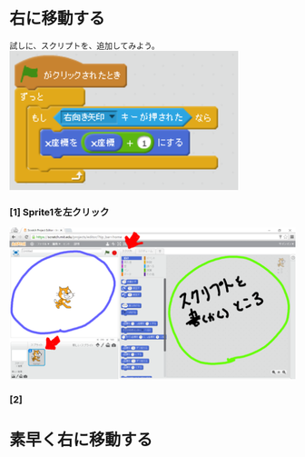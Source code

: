 # 右に移動する

試しに、スクリプトを、追加してみよう。
![](move_right.png)

### [1] Sprite1を左クリック
![](base001_make_002_a.png)

### [2] 
# 素早く右に移動する
